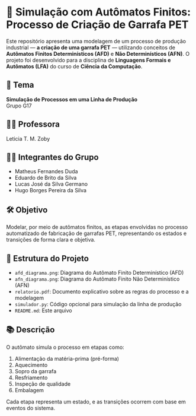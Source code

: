 # 🚀 Simulação com Autômatos Finitos: Processo de Criação de Garrafa PET

Este repositório apresenta uma modelagem de um processo de produção industrial — **a criação de uma garrafa PET** — utilizando conceitos de **Autômatos Finitos Determinísticos (AFD)** e **Não Determinísticos (AFN)**. O projeto foi desenvolvido para a disciplina de **Linguagens Formais e Autômatos (LFA)** do curso de **Ciência da Computação**.

## 📌 Tema
**Simulação de Processos em uma Linha de Produção**  
Grupo G17

## 👨‍🏫 Professora
Leticia T. M. Zoby

## 👨‍💻 Integrantes do Grupo
- Matheus Fernandes Duda  
- Eduardo de Brito da Silva  
- Lucas José da Silva Germano  
- Hugo Borges Pereira da Silva  

## 🛠️ Objetivo

Modelar, por meio de autômatos finitos, as etapas envolvidas no processo automatizado de fabricação de garrafas PET, representando os estados e transições de forma clara e objetiva.

## 📄 Estrutura do Projeto

- `afd_diagrama.png`: Diagrama do Autômato Finito Determinístico (AFD)
- `afn_diagrama.png`: Diagrama do Autômato Finito Não Determinístico (AFN)
- `relatorio.pdf`: Documento explicativo sobre as regras do processo e a modelagem
- `simulador.py`: Código opcional para simulação da linha de produção
- `README.md`: Este arquivo

## 📚 Descrição

O autômato simula o processo em etapas como:
1. Alimentação da matéria-prima (pré-forma)
2. Aquecimento
3. Sopro da garrafa
4. Resfriamento
5. Inspeção de qualidade
6. Embalagem

Cada etapa representa um estado, e as transições ocorrem com base em eventos do sistema.

